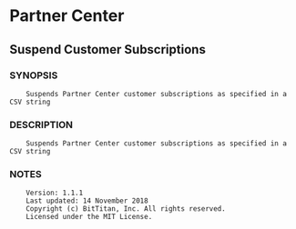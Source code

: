 # Partner Center
## Suspend Customer Subscriptions
### SYNOPSIS
```
    Suspends Partner Center customer subscriptions as specified in a CSV string
```
### DESCRIPTION
```
    Suspends Partner Center customer subscriptions as specified in a CSV string
```
### NOTES
```
    Version: 1.1.1
    Last updated: 14 November 2018
    Copyright (c) BitTitan, Inc. All rights reserved.
    Licensed under the MIT License.
```


